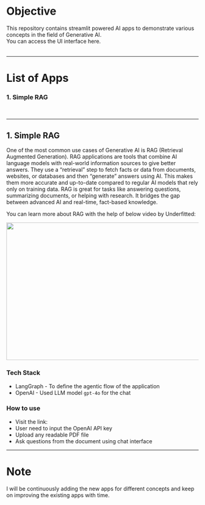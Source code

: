 # Objective

This repository contains streamlit powered AI apps to demonstrate various concepts in the field of Generative AI.<br>
You can access the UI interface here. <br><br>

---

# List of Apps

### 1. Simple RAG
<br>

---

## 1. Simple RAG

One of the most common use cases of Generative AI is RAG (Retrieval Augmented Generation). 
RAG applications are tools that combine AI language models with real-world information sources to give better answers. 
They use a “retrieval” step to fetch facts or data from documents, websites, or databases and then “generate” answers using AI. 
This makes them more accurate and up-to-date compared to regular AI models that rely only on training data. 
RAG is great for tasks like answering questions, summarizing documents, or helping with research. 
It bridges the gap between advanced AI and real-time, fact-based knowledge.

You can learn more about RAG with the help of below video by Underfitted:

<p>
  <a href="https://www.youtube.com/watch?v=q9MD_hU2Yd8">
    <img src="https://img.youtube.com/vi/q9MD_hU2Yd8/maxresdefault.jpg" width="640" height="360">
  </a>
</p>

### Tech Stack

* LangGraph - To define the agentic flow of the application
* OpenAI - Used LLM model `gpt-4o` for the chat

### How to use

* Visit the link: 
* User need to input the OpenAI API key
* Upload any readable PDF file
* Ask questions from the document using chat interface

---

# Note

I will be continuously adding the new apps for different concepts and keep on improving the existing apps with time.
